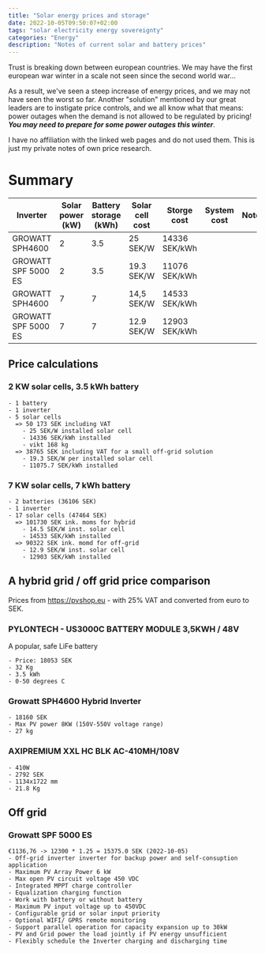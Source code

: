 ```yaml
---
title: "Solar energy prices and storage"
date: 2022-10-05T09:50:07+02:00
tags: "solar electricity energy sovereignty"
categories: "Energy"
description: "Notes of current solar and battery prices"
---
```


Trust is breaking down between european countries. We may have the first european war winter in a scale not seen since the second world war...

As a result, we've seen a steep increase of energy prices, and we may not have seen the worst so far. Another "solution" mentioned by our great leaders are to instigate price controls, and we all know what that means: power outages when the demand is not allowed to be regulated by pricing!
__*You may need to prepare for some power outages this winter*__. 

I have no affiliation with the linked web pages and do not used them. This is just my private notes of own price research.


# Summary

| Inverter | Solar power (kW) | Battery storage (kWh)| Solar cell cost | Storge cost | System cost | Notes |
|--|--| -- |--| -- | -- | -- |
| GROWATT SPH4600 | 2 | 3.5 | 25 SEK/W| 14336 SEK/kWh |  || Hybrid off grid |
| GROWATT SPF 5000 ES | 2 | 3.5 | 19.3 SEK/W| 11076 SEK/kWh |  || | Off grid |
| GROWATT SPH4600 | 7 | 7 | 14,5 SEK/W| 14533 SEK/kWh |  || | Hybrid off grid |
| GROWATT SPF 5000 ES | 7 | 7 | 12.9 SEK/W| 12903 SEK/kWh |  || | Off grid |

## Price calculations

### 2 KW solar cells, 3.5 kWh battery
	- 1 battery
	- 1 inverter
	- 5 solar cells
	  => 50 173 SEK including VAT
	  	- 25 SEK/W installed solar cell
	  	- 14336 SEK/kWh installed
	  	- vikt 168 kg
	  => 38765 SEK including VAT for a small off-grid solution
	  	- 19.3 SEK/W per installed solar cell
	  	- 11075.7 SEK/kWh installed
	  
### 7 KW solar cells, 7 kWh battery
	- 2 batteries (36106 SEK)
	- 1 inverter
	- 17 solar cells (47464 SEK)
	  => 101730 SEK ink. moms for hybrid
	  	- 14.5 SEK/W inst. solar cell
	  	- 14533 SEK/kWh installed
	  => 90322 SEK ink. momd for off-grid
	  	- 12.9 SEK/W inst. solar cell
	  	- 12903 SEK/kWh installed



## A hybrid grid / off grid price comparison

Prices from https://pvshop.eu - with 25% VAT and converted from euro to SEK.

### PYLONTECH - US3000C BATTERY MODULE 3,5KWH / 48V

A popular, safe LiFe battery

	- Price: 18053 SEK
	- 32 Kg
	- 3.5 kWh
	- 0-50 degrees C

### Growatt SPH4600 Hybrid Inverter
	- 18160 SEK
	- Max PV power 8KW (150V-550V voltage range)
	- 27 kg

### AXIPREMIUM XXL HC BLK AC-410MH/108V
	- 410W
	- 2792 SEK
	- 1134x1722 mm
	- 21.8 Kg


## Off grid

### Growatt SPF 5000 ES
	€1136,76 -> 12300 * 1.25 = 15375.0 SEK (2022-10-05)
	- Off-grid inverter inverter for backup power and self-consuption application
	- Maximum PV Array Power 6 kW
	- Max open PV circuit voltage 450 VDC
	- Integrated MPPT charge controller
	- Equalization charging function
	- Work with battery or without battery
	- Maximum PV input voltage up to 450VDC
	- Configurable grid or solar input priority 
	- Optional WIFI/ GPRS remote monitoring
	- Support parallel operation for capacity expansion up to 30kW 
	- PV and Grid power the load jointly if PV energy unsufficient
	- Flexibly schedule the Inverter charging and discharging time





